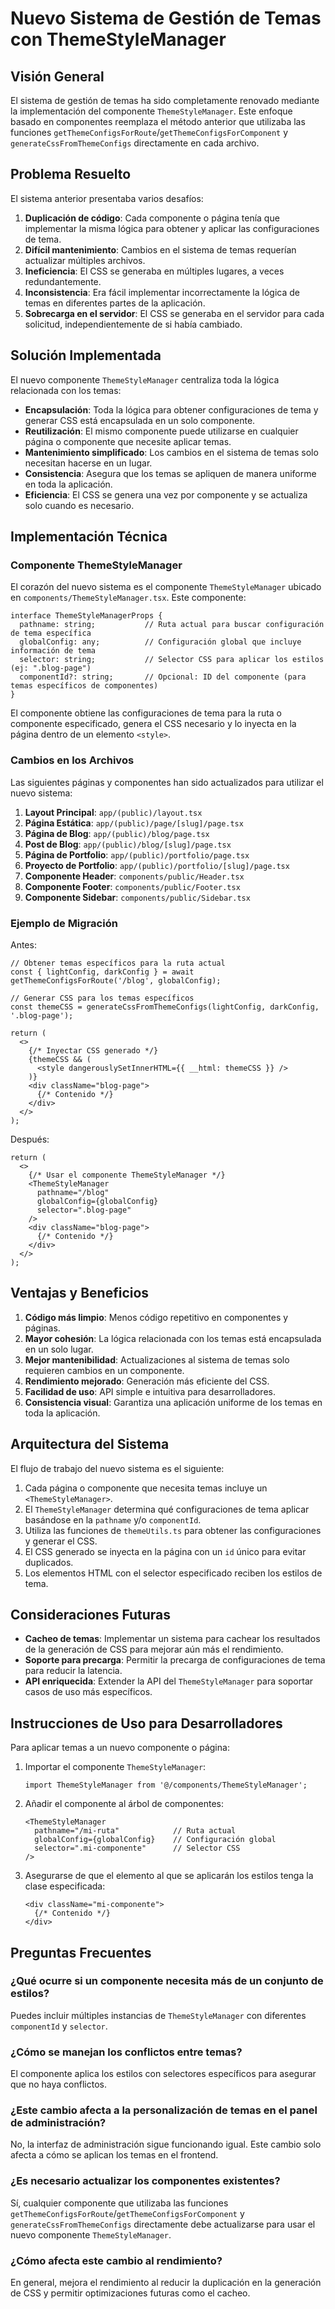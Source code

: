 # Nuevo Sistema de Gestión de Temas con ThemeStyleManager

## Visión General

El sistema de gestión de temas ha sido completamente renovado mediante la implementación del componente `ThemeStyleManager`. Este enfoque basado en componentes reemplaza el método anterior que utilizaba las funciones `getThemeConfigsForRoute`/`getThemeConfigsForComponent` y `generateCssFromThemeConfigs` directamente en cada archivo.

## Problema Resuelto

El sistema anterior presentaba varios desafíos:

1. **Duplicación de código**: Cada componente o página tenía que implementar la misma lógica para obtener y aplicar las configuraciones de tema.
2. **Difícil mantenimiento**: Cambios en el sistema de temas requerían actualizar múltiples archivos.
3. **Ineficiencia**: El CSS se generaba en múltiples lugares, a veces redundantemente.
4. **Inconsistencia**: Era fácil implementar incorrectamente la lógica de temas en diferentes partes de la aplicación.
5. **Sobrecarga en el servidor**: El CSS se generaba en el servidor para cada solicitud, independientemente de si había cambiado.

## Solución Implementada

El nuevo componente `ThemeStyleManager` centraliza toda la lógica relacionada con los temas:

- **Encapsulación**: Toda la lógica para obtener configuraciones de tema y generar CSS está encapsulada en un solo componente.
- **Reutilización**: El mismo componente puede utilizarse en cualquier página o componente que necesite aplicar temas.
- **Mantenimiento simplificado**: Los cambios en el sistema de temas solo necesitan hacerse en un lugar.
- **Consistencia**: Asegura que los temas se apliquen de manera uniforme en toda la aplicación.
- **Eficiencia**: El CSS se genera una vez por componente y se actualiza solo cuando es necesario.

## Implementación Técnica

### Componente ThemeStyleManager

El corazón del nuevo sistema es el componente `ThemeStyleManager` ubicado en `components/ThemeStyleManager.tsx`. Este componente:

```tsx
interface ThemeStyleManagerProps {
  pathname: string;           // Ruta actual para buscar configuración de tema específica 
  globalConfig: any;          // Configuración global que incluye información de tema
  selector: string;           // Selector CSS para aplicar los estilos (ej: ".blog-page")
  componentId?: string;       // Opcional: ID del componente (para temas específicos de componentes)
}
```

El componente obtiene las configuraciones de tema para la ruta o componente especificado, genera el CSS necesario y lo inyecta en la página dentro de un elemento `<style>`.

### Cambios en los Archivos

Las siguientes páginas y componentes han sido actualizados para utilizar el nuevo sistema:

1. **Layout Principal**: `app/(public)/layout.tsx`
2. **Página Estática**: `app/(public)/page/[slug]/page.tsx`
3. **Página de Blog**: `app/(public)/blog/page.tsx` 
4. **Post de Blog**: `app/(public)/blog/[slug]/page.tsx`
5. **Página de Portfolio**: `app/(public)/portfolio/page.tsx`
6. **Proyecto de Portfolio**: `app/(public)/portfolio/[slug]/page.tsx`
7. **Componente Header**: `components/public/Header.tsx`
8. **Componente Footer**: `components/public/Footer.tsx`
9. **Componente Sidebar**: `components/public/Sidebar.tsx`

### Ejemplo de Migración

Antes:
```tsx
// Obtener temas específicos para la ruta actual
const { lightConfig, darkConfig } = await getThemeConfigsForRoute('/blog', globalConfig);

// Generar CSS para los temas específicos
const themeCSS = generateCssFromThemeConfigs(lightConfig, darkConfig, '.blog-page');

return (
  <>
    {/* Inyectar CSS generado */}
    {themeCSS && (
      <style dangerouslySetInnerHTML={{ __html: themeCSS }} />
    )}
    <div className="blog-page">
      {/* Contenido */}
    </div>
  </>
);
```

Después:
```tsx
return (
  <>
    {/* Usar el componente ThemeStyleManager */}
    <ThemeStyleManager
      pathname="/blog"
      globalConfig={globalConfig}
      selector=".blog-page"
    />
    <div className="blog-page">
      {/* Contenido */}
    </div>
  </>
);
```

## Ventajas y Beneficios

1. **Código más limpio**: Menos código repetitivo en componentes y páginas.
2. **Mayor cohesión**: La lógica relacionada con los temas está encapsulada en un solo lugar.
3. **Mejor mantenibilidad**: Actualizaciones al sistema de temas solo requieren cambios en un componente.
4. **Rendimiento mejorado**: Generación más eficiente del CSS.
5. **Facilidad de uso**: API simple e intuitiva para desarrolladores.
6. **Consistencia visual**: Garantiza una aplicación uniforme de los temas en toda la aplicación.

## Arquitectura del Sistema

El flujo de trabajo del nuevo sistema es el siguiente:

1. Cada página o componente que necesita temas incluye un `<ThemeStyleManager>`.
2. El `ThemeStyleManager` determina qué configuraciones de tema aplicar basándose en la `pathname` y/o `componentId`.
3. Utiliza las funciones de `themeUtils.ts` para obtener las configuraciones y generar el CSS.
4. El CSS generado se inyecta en la página con un `id` único para evitar duplicados.
5. Los elementos HTML con el selector especificado reciben los estilos de tema.

## Consideraciones Futuras

- **Cacheo de temas**: Implementar un sistema para cachear los resultados de la generación de CSS para mejorar aún más el rendimiento.
- **Soporte para precarga**: Permitir la precarga de configuraciones de tema para reducir la latencia.
- **API enriquecida**: Extender la API del `ThemeStyleManager` para soportar casos de uso más específicos.

## Instrucciones de Uso para Desarrolladores

Para aplicar temas a un nuevo componente o página:

1. Importar el componente `ThemeStyleManager`:
   ```tsx
   import ThemeStyleManager from '@/components/ThemeStyleManager';
   ```

2. Añadir el componente al árbol de componentes:
   ```tsx
   <ThemeStyleManager
     pathname="/mi-ruta"            // Ruta actual
     globalConfig={globalConfig}    // Configuración global
     selector=".mi-componente"      // Selector CSS
   />
   ```

3. Asegurarse de que el elemento al que se aplicarán los estilos tenga la clase especificada:
   ```tsx
   <div className="mi-componente">
     {/* Contenido */}
   </div>
   ```

## Preguntas Frecuentes

### ¿Qué ocurre si un componente necesita más de un conjunto de estilos?
Puedes incluir múltiples instancias de `ThemeStyleManager` con diferentes `componentId` y `selector`.

### ¿Cómo se manejan los conflictos entre temas?
El componente aplica los estilos con selectores específicos para asegurar que no haya conflictos.

### ¿Este cambio afecta a la personalización de temas en el panel de administración?
No, la interfaz de administración sigue funcionando igual. Este cambio solo afecta a cómo se aplican los temas en el frontend.

### ¿Es necesario actualizar los componentes existentes?
Sí, cualquier componente que utilizaba las funciones `getThemeConfigsForRoute`/`getThemeConfigsForComponent` y `generateCssFromThemeConfigs` directamente debe actualizarse para usar el nuevo componente `ThemeStyleManager`.

### ¿Cómo afecta este cambio al rendimiento?
En general, mejora el rendimiento al reducir la duplicación en la generación de CSS y permitir optimizaciones futuras como el cacheo.
